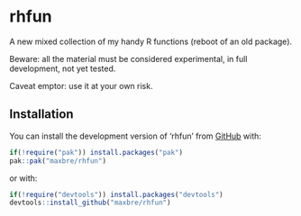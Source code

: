 
<!-- README.md is generated from README.Rmd. Please edit that file -->

# rhfun

<!-- badges: start -->
<!-- badges: end -->

A new mixed collection of my handy R functions (reboot of an old
package).

Beware: all the material must be considered experimental, in full
development, not yet tested.

Caveat emptor: use it at your own risk.

## Installation

You can install the development version of ‘rhfun’ from
[GitHub](https://github.com/) with:

``` r
if(!require("pak")) install.packages("pak")
pak::pak("maxbre/rhfun")
```

or with:

``` r
if(!require("devtools")) install.packages("devtools")
devtools::install_github("maxbre/rhfun")
```
